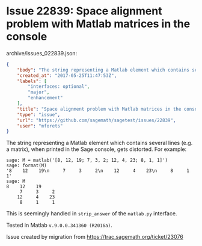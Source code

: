 # Issue 22839: Space alignment problem with Matlab matrices in the console

archive/issues_022839.json:
```json
{
    "body": "The string representing a Matlab element which contains several lines (e.g. a matrix), when printed in the Sage console, gets distorted. For example: \n\n\n```\nsage: M = matlab('[8, 12, 19; 7, 3, 2; 12, 4, 23; 8, 1, 1]')\nsage: format(M)\n'8    12    19\\n     7     3     2\\n    12     4    23\\n     8     1     1'\nsage: M\n8    12    19\n     7     3     2\n    12     4    23\n     8     1     1\n```\n\n\nThis is seemingly handled in `strip_answer` of the `matlab.py` interface.\n\nTested in Matlab `v.9.0.0.341360 (R2016a)`.\n\nIssue created by migration from https://trac.sagemath.org/ticket/23076\n\n",
    "created_at": "2017-05-25T11:47:53Z",
    "labels": [
        "interfaces: optional",
        "major",
        "enhancement"
    ],
    "title": "Space alignment problem with Matlab matrices in the console",
    "type": "issue",
    "url": "https://github.com/sagemath/sagetest/issues/22839",
    "user": "mforets"
}
```
The string representing a Matlab element which contains several lines (e.g. a matrix), when printed in the Sage console, gets distorted. For example: 


```
sage: M = matlab('[8, 12, 19; 7, 3, 2; 12, 4, 23; 8, 1, 1]')
sage: format(M)
'8    12    19\n     7     3     2\n    12     4    23\n     8     1     1'
sage: M
8    12    19
     7     3     2
    12     4    23
     8     1     1
```


This is seemingly handled in `strip_answer` of the `matlab.py` interface.

Tested in Matlab `v.9.0.0.341360 (R2016a)`.

Issue created by migration from https://trac.sagemath.org/ticket/23076


